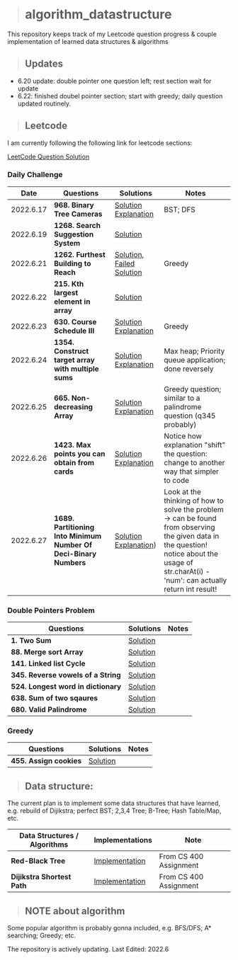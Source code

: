 > # algorithm_datastructure

This repository keeps track of my Leetcode question progress & couple implementation of learned data structures & algorithms 

> ## Updates
- 6.20 update: double pointer one question left; rest section wait for update
- 6.22: finished doubel pointer section; start with greedy; daily question updated routinely.

> ## Leetcode

I am currently following the following link for leetcode sections:

[LeetCode Question Solution](https://github.com/CyC2018/CS-Notes/blob/master/notes/Leetcode%20%E9%A2%98%E8%A7%A3%20-%20%E7%9B%AE%E5%BD%95.md)

### Daily Challenge
| Date | Questions | Solutions | Notes
| --- | --- | --- | ---
|2022.6.17| **968. Binary Tree Cameras**|[Solution](./leetcode/daily_challenge/20220617_q968_bst_camera.java) <br> [Explanation](https://leetcode.com/problems/binary-tree-cameras/discuss/2160273/JAVA-oror-EXPLAINED-oror)| BST; DFS
| 2022.6.19 | **1268. Search Suggestion System**  | [Solution](./leetcode/daily_challenge/20220619_q1268_search_suggestion_sys.java)
| 2022.6.21 | **1262. Furthest Building to Reach** | [Solution](./leetcode/daily_challenge/20220621_q1642_furthest_building.java), <br>[Failed Solution](./leetcode/daily_challenge/20220621_q1642_furthest_building_failed_sol.java) <br> | Greedy
| 2022.6.22 | **215. Kth largest element in array** | [Solution](./leetcode/daily_challenge/20220622_q215_kth_largeElem_arr.java) | 
| 2022.6.23 | **630. Course Schedule III**| [Solution](./leetcode/daily_challenge/20220623_q630_course_schedule_III.java) <br> [Explanation](https://leetcode.com/problems/course-schedule-iii/discuss/2185367/Java-or-Greedy-or-Explained) |  Greedy
| 2022.6.24 | **1354. Construct target array with multiple sums** | [Solution](./leetcode/daily_challenge/20220624_q1354_constr_arr_with_multi_sum.java) <br> [Explanation](https://leetcode.com/problems/construct-target-array-with-multiple-sums/discuss/2189445/Visual-Explanation-or-JAVA-Max-Heap) | Max heap; Priority queue application; done reversely
| 2022.6.25 | **665. Non-decreasing Array**|[Solution](./leetcode/daily_challenge/20220625_q665_non-decreasing_array.java) <br> [Explanation](https://leetcode.com/problems/non-decreasing-array/discuss/2193084/Visual-Explanation-or-JAVA-Greedy) | Greedy question; similar to a palindrome question (q345 probably)
| 2022.6.26 | **1423. Max points you can obtain from cards**| [Solution](./leetcode/daily_challenge/20220626_q1423_max_pts_from_cards.java) <br> [Explanation](https://leetcode.com/problems/maximum-points-you-can-obtain-from-cards/discuss/2197791/Reframing-The-Question-or-JAVA-Explained)| Notice how explanation "shift" the question: change to another way that simpler to code
| 2022.6.27 | **1689. Partitioning Into Minimum Number Of Deci-Binary Numbers**| [Solution](./leetcode/daily_challenge/20220627_q1689_Partitioning_min_deci_bin_num.java)<br> [Explanation](https://leetcode.com/problems/partitioning-into-minimum-number-of-deci-binary-numbers/discuss/2202690/One-Main-Observation-%2B-Interview-Tips-or-JAVA-Explained)) | Look at the thinking of how to solve the problem -> can be found from observing the given data in the question! <br> notice about the usage of str.charAt(i) - 'num': can actually return int result!

### Double Pointers Problem
| Questions | Solutions | Notes
| --- | --- | ---
| **1. Two Sum** | [Solution](./leetcode/double_ptr/q1_two_sum.java)
| **88. Merge sort Array**| [Solution](./leetcode/double_ptr/q88_merge_sort_Arr.java)
| **141. Linked list Cycle**| [Solution](./leetcode/double_ptr/q141_linked_list_cycle.java)
| **345. Reverse vowels of a String**| [Solution](./leetcode/double_ptr/q345_rev_vowel_str.java)
| **524. Longest word in dictionary** | [Solution](./leetcode/double_ptr/q524_longest_word_in_dict.java)
| **638. Sum of two sqaures**| [Solution](./leetcode/double_ptr/q638_sum_of_two_sqr.java)
| **680. Valid Palindrome**| [Solution](./leetcode/double_ptr/q680_valid_palindrome.java)


### Greedy
| Questions | Solutions | Notes
| --- | --- | ---
| **455. Assign cookies** | [Solution](./leetcode/greedy/q455_assign_cookies.java)


> ## Data structure:

The current plan is to implement some data structures that have learned, e.g. rebuild of Dijikstra; perfect BST; 2,3,4 Tree; B-Tree; Hash Table/Map, etc. 

| Data Structures / Algorithms | Implementations | Note
| -- | -- | --
| **Red-Black Tree** | [Implementation](./datastrcuture/RedBlack_Tree/src/RedBlackTree.java) | From CS 400 Assignment
| **Dijikstra Shortest Path** | [Implementation](./datastrcuture/Dijkstra_Shortest_Path/src/CS400Graph.java) | From CS 400 Assignment

> ## NOTE about algorithm

Some popular algorithm is probably gonna included, e.g. BFS/DFS; A* searching; Greedy; etc.

The repository is actively updating.
Last Edited: 2022.6